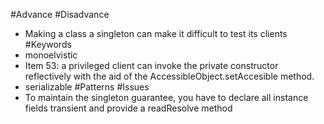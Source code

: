 #Advance
#Disadvance
- Making a class a singleton can make it difficult to test its clients
#Keywords
- monoelvistic
- Item 53: a privileged client can invoke the private constructor reflectively
with the aid of the AccessibleObject.setAccesible method.
- serializable 
#Patterns
#Issues
- To maintain the singleton guarantee, you have to declare all instance fields transient and provide a readResolve method
